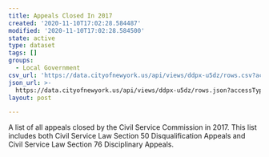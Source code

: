 ```yaml
---
title: Appeals Closed In 2017
created: '2020-11-10T17:02:28.584487'
modified: '2020-11-10T17:02:28.584500'
state: active
type: dataset
tags: []
groups:
  - Local Government
csv_url: 'https://data.cityofnewyork.us/api/views/ddpx-u5dz/rows.csv?accessType=DOWNLOAD'
json_url: >-
  https://data.cityofnewyork.us/api/views/ddpx-u5dz/rows.json?accessType=DOWNLOAD
layout: post

---
```

A list of all appeals closed by the Civil Service Commission in 2017. This list includes both Civil Service Law Section 50 Disqualification Appeals and Civil Service Law Section 76 Disciplinary Appeals.
